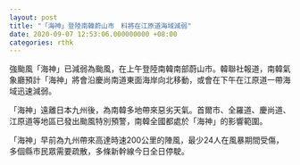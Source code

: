 ```yaml
---
layout: post
title: "「海神」登陸南韓蔚山市　料將在江原道海域減弱"
date: 2020-09-07 12:53:06.000000000 +08:00
categories: rthk
---
```


強颱風「海神」已減弱為颱風，在上午登陸南韓南部蔚山市。韓聯社報道，南韓氣象廳預計「海神」將會沿慶尚南道東面海岸向北移動，或會在下午在江原道一帶海域迅速減弱。

「海神」遠離日本九州後，為南韓多地帶來惡劣天氣。首爾市、全羅道、慶尚道、江原道等地區已發出颱風特別預警，南韓全國都處於「海神」的影響範圍。

「海神」早前為九州帶來高達時速200公里的陣風，最少24人在風暴期間受傷，多個縣市民眾需要疏散，多條新幹線今日全日停駛。
